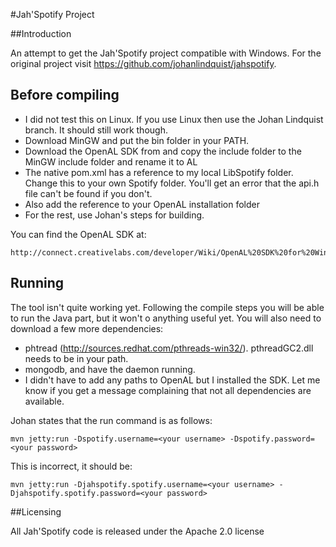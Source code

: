 #Jah'Spotify Project

##Introduction

An attempt to get the Jah'Spotify project compatible with Windows. For the original project visit https://github.com/johanlindquist/jahspotify.

## Before compiling

- I did not test this on Linux. If you use Linux then use the Johan Lindquist branch. It should still work though.
- Download MinGW and put the bin folder in your PATH.
- Download the OpenAL SDK from and copy the include folder to the MinGW include folder and rename it to AL
- The native pom.xml has a reference to my local LibSpotify folder. Change this to your own Spotify folder. You'll get an error that the api.h file can't be found if you don't.
- Also add the reference to your OpenAL installation folder
- For the rest, use Johan's steps for building.

You can find the OpenAL SDK at:

    http://connect.creativelabs.com/developer/Wiki/OpenAL%20SDK%20for%20Windows.aspx

## Running
The tool isn't quite working yet. Following the compile steps you will be able to run the Java part, but it won't o anything useful yet.
You will also need to download a few more dependencies:
- phtread (http://sources.redhat.com/pthreads-win32/). pthreadGC2.dll needs to be in your path.
- mongodb, and have the daemon running.
- I didn't have to add any paths to OpenAL but I installed the SDK. Let me know if you get a message complaining that not all dependencies are available.

Johan states that the run command is as follows:

    mvn jetty:run -Dspotify.username=<your username> -Dspotify.password=<your password>

This is incorrect, it should be:

    mvn jetty:run -Djahspotify.spotify.username=<your username> -Djahspotify.spotify.password=<your password>


##Licensing

All Jah'Spotify code is released under the Apache 2.0 license